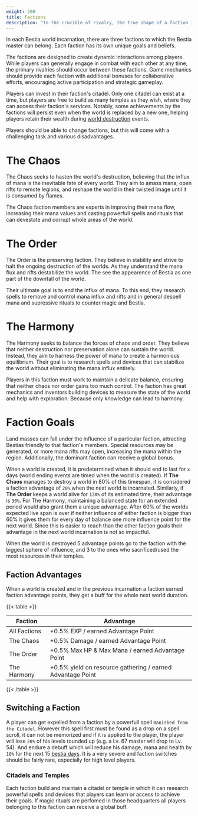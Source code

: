 ```yaml
---
weight: 200
title: Factions
description: "In the crucible of rivalry, the true shape of a faction is forged—not by its victories, but by the bonds its members choose to honor.<br>— Seraphine, Keeper of the Citadel"
---
```


In each Bestia world incarnation, there are three factions to which the Bestia master can belong. Each faction has its own unique goals and beliefs.

The factions are designed to create dynamic interactions among players. While players can generally engage in combat with each other at any time, the primary rivalries should occur between these factions. Game mechanics should provide each faction with additional bonuses for collaborative efforts, encouraging active participation and strategic gameplay.

Players can invest in their faction's citadel. Only one citadel can exist at a time, but players are free to build as many temples as they wish, where they can access their faction's services. Notably, some achievements by the factions will persist even when the world is replaced by a new one, helping players retain their wealth during [world destruction](/docs/mechanics/doomsday) events.

Players should be able to change factions, but this will come with a challenging task and various disadvantages.

# The Chaos

The Chaos seeks to hasten the world's destruction, believing that the influx of mana is the inevitable fate of every world. They aim to amass mana, open rifts to remote legions, and reshape the world in their twisted image until it is consumed by flames.

The Chaos faction members are experts in improving their mana flow, increasing their mana values and casting powerfull spells and rituals that can devestate and corrupt whole areas of the world.

# The Order

The Order is the preserving faction. They believe in stability and strive to halt the ongoing destruction of the worlds. As they understand the mana flux and rifts destabilize the world. The see the appearence of Bestia as one part of the downfall of the world.

Their ultimate goal is to end the influx of mana. To this end, they research spells to remove and control mana influx and rifts and in general despell mana and supressive rituals to counter magic and Bestia.

# The Harmony

The Harmony seeks to balance the forces of chaos and order. They believe that neither destruction nor preservation alone can sustain the world. Instead, they aim to harness the power of mana to create a harmonious equilibrium. Their goal is to research spells and devices that can stabilize the world without eliminating the mana influx entirely.

Players in this faction must work to maintain a delicate balance, ensuring that neither chaos nor order gains too much control. The faction has great mechanics and inventors building devices to measure the state of the world and help with exploration. Because only knowledge can lead to harmony.

# Faction Goals

Land masses can fall under the influence of a particular faction, attracting Bestias friendly to that faction's members. Special resources may be generated, or more mana rifts may open, increasing the mana within the region. Additionally, the dominant faction can receive a global bonus.

When a world is created, it is predetermined when it should end to last for `x` days (world ending events are timed when the world is created). If **The Chaos** manages to destroy a world in 80% of this timespan, it is considered a faction advantage of `20%` when the next world is incarnated. Similarly, if **The Order** keeps a world alive for `130%` of its estimated time, their advantage is `30%`. For The Harmony, maintaining a balanced state for an extended period would also grant them a unique advantage. After 60% of the worlds expected live span is over if neither influence of either faction is bigger than 60% it gives them for every day of balance one more influence point for the next world. Since this is easier to reach than the other faction goals their advantage in the next world incarnation is not so impactful.

When the world is destroyed 5 advantage points go to the faction with the biggest sphere of influence, and 3 to the ones who sacrificed/used the most resources in their temples.

## Faction Advantages

When a world is created and in the previous incarnation a faction earned faction advantage points, they get a buff for the whole next world duration.

{{< table >}}

| Faction      | Advantage                                                  |
| ------------ | ---------------------------------------------------------- |
| All Factions | +0.5% EXP / earned Advantage Point                         |
| The Chaos    | +0.5% Damage / earned Advantage Point                      |
| The Order    | +0.5% Max HP & Max Mana / earned Advantage Point           |
| The Harmony  | +0.5% yield on resource gathering / earned Advantage Point |

{{< /table >}}

## Switching a Faction

A player can get expelled from a faction by a powerfull spell `Banished from the Citadel`. However this spell first must be found as a drop on a spell scroll, it can not be memorized and if it is applied to the player, the player will lose `20%` of his levels rounded up (e.g. a Lv. 67 master will drop to Lv. 54). And endure a debuff which will reduce his damage, mana and health by `10%` for the next 15 [bestia days](/docs/mechanics/environment/#in-game-time).
It is a very severe and faction switches should be fairly rare, especially for high level players.

### Citadels and Temples

Each faction build and maintain a citadel or temple in which it can research powerful spells and devices that players can learn or access to achieve their goals.
If magic rituals are perfomed in those headquarters all players belonging to this faction can receive a global buff.
